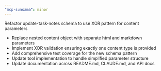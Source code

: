 ```yaml
---
"mcp-sunsama": minor
---
```


Refactor update-task-notes schema to use XOR pattern for content parameters

- Replace nested content object with separate html and markdown parameters
- Implement XOR validation ensuring exactly one content type is provided
- Add comprehensive test coverage for the new schema pattern
- Update tool implementation to handle simplified parameter structure
- Update documentation across README.md, CLAUDE.md, and API docs